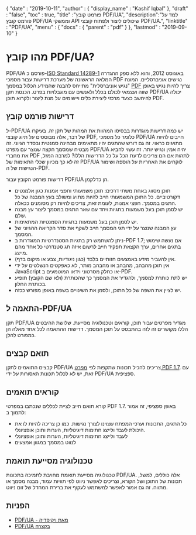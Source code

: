 {
  "date" : "2019-10-11",
  "author" : {
    "display_name" : "Kashif Iqbal"
},
  "draft" : "false",
  "toc" : true,
  "title" :"פורמט קובץ PDF/UA",
  "description":"למד על פורמט קובץ PDF/UA וממשקי API שיכולים ליצור ולפתוח קובצי PDF/UA.",
  "linktitle" : "PDF/UA",
  "menu" : {
    "docs" : {
      "parent" : "pdf"
}
},
  "lastmod" : "2019-09-10"
}

# מהו קובץ PDF/UA? #

PDF/UA פורסם כ-[ISO Standard 14289-1](https://en.wikipedia.org/wiki/ISO_14289) באוגוסט 2012, והוא ללא ספק ההגדרה המלאה הראשונה של מערכת דרישות עבור מסמכי PDF נגישים אוניברסליים. המונח "נגיש אוניברסלית" מתייחס להבנה שהמידע הכלול במסמך [PDF](/he/pdf/) צריך להיות נגיש באופן שווה ועצמאי לכולם בכלל ולאנשים עם מוגבלויות בפרט. הכנסת תקן PDF/UA יכולה להיחשב כצעד מרכזי ליצירת כלים ויישומים על מנת ליצור ולקרוא תוכן PDF.

## דרישות פורמט קובץ ##

ל-PDF/UA יש כמה דרישות מוגדרות בבסיסו המהוות את המהות של תקן זה. בעיקרו של דבר, אלה מבוססים על תיוג קובצי PDF, כלומר כל מסמכי PDF/UA חייבים להיות מתויגים כראוי. זה גם דורש שהתגים יהיו מתאימים מבחינה סמנטית ובסדר הגיוני. זה מבטיח שמסמך הקצה שנוצר עם מפרט PDF/UA יהיה אמין ונגיש יותר. זה עשוי להביא את מחברי PDF לתהות אם הם צריכים לדעת הכל על כל הדרישות הללו? למרבה המזל, זה לא כך מכיוון שכלי התאימות של PDF/UA לוקחים את האחריות על הוספה ושימור הנגישות של ה-PDF.

דרישות פורמט הקובץ עבור PDF/UA הן כדלקמן.

* תוכן מסווג באחת משתי דרכים: תוכן משמעותי וחפצי אמנות כגון אלמנטים דקורטיביים. כל התוכן המשמעותי חייב להיות מתויג ומשולב בעץ המבנה של כל התגים במסמך. חפצי אמנות, לעומת זאת, צריכים להיות רק מסומנים ככאלה.
* יש לסמן תוכן בעל משמעות בתגיות ויחד עם שאר התגים במסמך ליצור עץ מבנה שלם.
* יש לסמן תוכן בעל משמעות בתגיות הסמנטיות המתאימות.
* עץ המבנה שנוצר על ידי תגי המסמך חייב לשקף את סדר הקריאה ההגיוני של המסמך.
* ניתן להשתמש רק בתגיות הסטנדרטיות המוגדרות ב-PDF 1.7; אם נעשה שימוש בתגים אחרים, ערך הקצאת תפקיד חייב לרשום איזה תג סטנדרטי כל אחד מהם מייצג.
* אין להעביר מידע באמצעים חזותיים בלבד (כגון ניגודיות, צבע או מיקום בדף).
* אין תוכן מהבהב, מהבהב או מהבהב מותר, לא כאפקטים הנשלטים על ידי JavaScript או כחלק מסרטוני וידאו המוטמעים ב-PDF.
* יש לתת כותרת למסמך, ולהגדיר את המסמך כך שהכותרת (ולא שם הקובץ) תופיע בכותרת החלון.
* יש לציין את השפה של כל התוכן, ולסמן את השינויים בשפה באופן מפורש ככזה.

## התאמה ל-PDF/UA ##

תקן PDF/UA מגדיר מפרטים עבור תוכן, קוראים וטכנולוגיה מסייעת. שלושת ההיבטים הללו מקושרים זה לזה בהתבסס על תוכן המסמך. דרישות ההתאמה לכל אחד מאלה הן כמפורט להלן.

## תואם קבצים ##

קבצים התואמים לתקן PDF/UA צריכים להכיל תכונות שתקפות לפי [מפרט PDF 1.7](https://opensource.adobe.com/dc-acrobat-sdk-docs/standards/pdfstandards/pdf/PDF32000_2008.pdf). עם זאת, יש לא לכלול תכונות האסורות על ידי PDF/UA ספציפית.

## קוראים תואמים ##

קורא תואם חייב לציית לכללים שנכתבו במפרטי PDF 1.7. באופן ספציפי, זה אמור לתמוך ב:

* כל התגים, התכונות וערכי המפתח שצוינו לצורך נגישות. כמו כן צריכה להיות לו את היכולת לעבד ולייצג חתימות דיגיטליות, הערות ותוכן אופציונלי.
* לעבד ולייצג חתימות דיגיטליות, הערות ותוכן אופציונלי
* לנווט במסמך במגוון אמצעים

## טכנולוגיה מסייעת תואמת ##

טכנולוגיה מסייעת תואמת מחויבת לתמיכה בתכונות PDF/UA. אלה כוללים, למשל, תכונות של התוכן ושל הקורא, וצריכים לאפשר ניווט לפי תוויות עמוד, מבנה מסמך או מתווה. זה גם אמור לאפשר למשתמש לעקוף את ברירת המחדל של זום ניווט.

## הפניות ##

* [PDF/UA - מאת ויקיפדיה](https://en.wikipedia.org/wiki/PDF/UA)
* [PDF/UA בקצרה](https://pdfa.org/pdfua-in-a-nutshell/)

